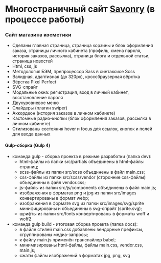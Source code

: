 # Многостраничный сайт [Savonry](https://elent15.github.io/savonry) (в процессе работы)

### Сайт магазина косметики
 
* Сделаны главная страница, страница корзины и блок оформления заказа, страницы личного кабинета (профиль, смена пароля, история заказов, рассылка), страница блога и отдельной статьи, страница новостей
* Html, css, js
* Методология БЭМ, препроцессор Sass в синтаксисе Scss
* Валидная, адаптивная (до 320px), кроссбраузерная вёрстка
* Вёрстка Pixel Perfect
* SVG-спрайт
* Модальные окна: регистрация, вход в личный кабинет, восстановление пароля
* Двухуровневое меню
* Слайдеры (плагин swiper)
* Аккордеон (история заказов в личном кабинете)
* Кастомные радио-кнопки (блок оформления заказов, рассылка в личном кабинете)
* Стилизованы состояния hover и focus для ссылок, кнопок и полей для ввода данных

#### Gulp-сборка (Gulp 4)

* команда gulp - сборка проекта в режиме разработки (папка dev):
  * html-файлы из папки src/partials объединены в html-файлы страниц;
  * scss-файлы из папки src/scss объединены в файл main.css;
  * css-файлы из папки src/scss/vendor (сторонние css-файлы) объединены в файл vendor.css;
  * js-файлы из папки src/js/components объединены в файл main.js;
  * изображения в форматах png и jpg из папки src/images конвертированы в формат webp;
  * изображения в формате svg из папки src/images/svg/sprite минифицированы и объединены в svg-спрайт (sprite.svg);
  * шрифты из папки src/fonts конвертированы в форматы woff и woff2
* команда gulp build - итоговая сборка проекта (папка docs):
  * в файле стилей main.css добавлены вендорные префиксы, сгруппированы медиа-запросы;
  * к файлу main.js применён транспайлер babel;
  * минимизированы html-файлы, файлы main.css, vendor.css, main.js;
  * сжаты файлы изображений в форматах jpg, png, svg
